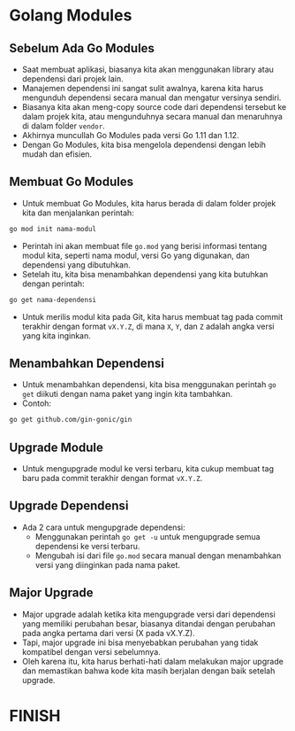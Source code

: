 # Golang Modules

## Sebelum Ada Go Modules
- Saat membuat aplikasi, biasanya kita akan menggunakan library atau dependensi dari projek lain.
- Manajemen dependensi ini sangat sulit awalnya, karena kita harus mengunduh dependensi secara manual dan mengatur versinya sendiri.
- Biasanya kita akan meng-copy source code dari dependensi tersebut ke dalam projek kita, atau mengunduhnya secara manual dan menaruhnya di dalam folder `vendor`.
- Akhirnya muncullah Go Modules pada versi Go 1.11 dan 1.12.
- Dengan Go Modules, kita bisa mengelola dependensi dengan lebih mudah dan efisien.

## Membuat Go Modules
- Untuk membuat Go Modules, kita harus berada di dalam folder projek kita dan menjalankan perintah:
```bash
go mod init nama-modul
```
- Perintah ini akan membuat file `go.mod` yang berisi informasi tentang modul kita, seperti nama modul, versi Go yang digunakan, dan dependensi yang dibutuhkan.
- Setelah itu, kita bisa menambahkan dependensi yang kita butuhkan dengan perintah:
```bash
go get nama-dependensi
```
- Untuk merilis modul kita pada Git, kita harus membuat tag pada commit terakhir dengan format `vX.Y.Z`, di mana `X`, `Y`, dan `Z` adalah angka versi yang kita inginkan.


## Menambahkan Dependensi
- Untuk menambahkan dependensi, kita bisa menggunakan perintah `go get` diikuti dengan nama paket yang ingin kita tambahkan.
- Contoh:
```bash
go get github.com/gin-gonic/gin
```

## Upgrade Module
- Untuk mengupgrade modul ke versi terbaru, kita cukup membuat tag baru pada commit terakhir dengan format `vX.Y.Z`.

## Upgrade Dependensi
- Ada 2 cara untuk mengupgrade dependensi:
  - Menggunakan perintah `go get -u` untuk mengupgrade semua dependensi ke versi terbaru.
  - Mengubah isi dari file `go.mod` secara manual dengan menambahkan versi yang diinginkan pada nama paket.

## Major Upgrade
- Major upgrade adalah ketika kita mengupgrade versi dari dependensi yang memiliki perubahan besar, biasanya ditandai dengan perubahan pada angka pertama dari versi (X pada vX.Y.Z).
- Tapi, major upgrade ini bisa menyebabkan perubahan yang tidak kompatibel dengan versi sebelumnya.
- Oleh karena itu, kita harus berhati-hati dalam melakukan major upgrade dan memastikan bahwa kode kita masih berjalan dengan baik setelah upgrade.

# FINISH
